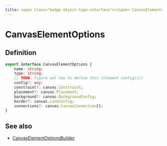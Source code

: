```yaml
---
title: <span class="badge object-type-interface"></span> CanvasElementOptions
---
```

# <span class="badge object-type-interface"></span> CanvasElementOptions

## Definition

```typescript
export interface CanvasElementOptions {
	name: string;
	type: string;
	// TODO: figure out how to define this (element config(s))
	config?: any;
	constraint?: canvas.Constraint;
	placement?: canvas.Placement;
	background?: canvas.BackgroundConfig;
	border?: canvas.LineConfig;
	connections?: canvas.CanvasConnection[];
}

```
## See also

 * <span class="badge builder"></span> [CanvasElementOptionsBuilder](./builder-CanvasElementOptionsBuilder.md)
